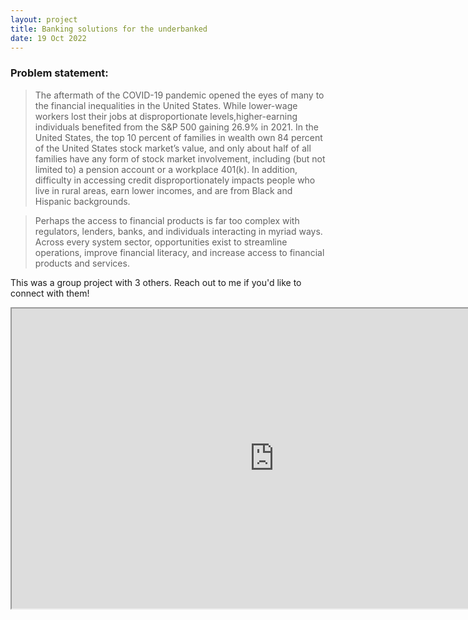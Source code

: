 ```yaml
---
layout: project
title: Banking solutions for the underbanked
date: 19 Oct 2022
---
```

### Problem statement:
> The aftermath of the COVID-19 pandemic opened the eyes of many to the financial inequalities in the United States. While lower-wage workers lost their jobs at disproportionate levels,higher-earning individuals benefited from the S&P 500 gaining 26.9% in 2021. In the United States, the top 10 percent of families in wealth own 84 percent of the United States stock market’s value, and only about half of all families have any form of stock market involvement, including (but not limited to) a pension account or a workplace 401(k). In addition, difficulty in accessing credit disproportionately impacts people who live in rural areas, earn lower incomes, and are from Black and Hispanic backgrounds.

> Perhaps the access to financial products is far too complex with regulators, lenders, banks, and individuals interacting in myriad ways. Across every system sector, opportunities exist to streamline operations, improve financial literacy, and increase access to financial products and services.

This was a group project with 3 others. Reach out to me if you'd like to connect with them!

<iframe src="https://drive.google.com/file/d/1DPCmfLIBq29bAEqTUstRifyrxMQcf1L5/preview" width="840" height="480" allow="autoplay"></iframe>